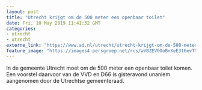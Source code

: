 ```yaml
---
layout: post
title: "Utrecht krijgt om de 500 meter een openbaar toilet"
date: Fri, 10 May 2019 11:41:32 GMT
categories: 
- utrecht 
- utrecht 
externe_link: "https://www.ad.nl/utrecht/utrecht-krijgt-om-de-500-meter-een-openbaar-toilet~aaf27add/"
feature_image: "https://images4.persgroep.net/rcs/wVBZEV0OoBnXeE316evTS5MCyRM/diocontent/132500377/_fitwidth/400/?appId=21791a8992982cd8da851550a453bd7f&quality=0.7"
---
```


In de gemeente Utrecht moet om de 500 meter een openbaar toilet komen. Een voorstel daarvoor van de VVD en D66 is gisteravond unaniem aangenomen door de Utrechtse gemeenteraad.
